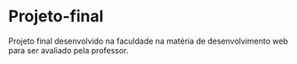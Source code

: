 # Projeto-final
 Projeto final desenvolvido na faculdade na matéria de desenvolvimento web para ser avaliado pela professor.
